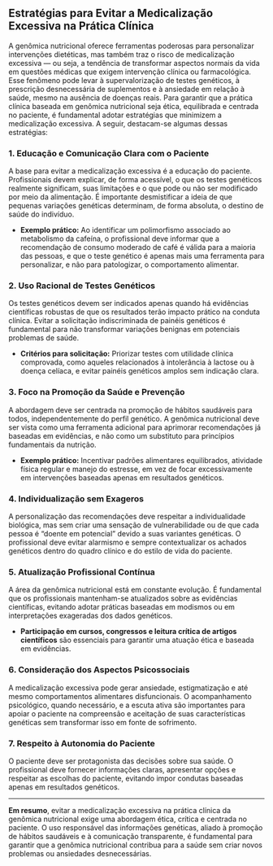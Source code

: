## Estratégias para Evitar a Medicalização Excessiva na Prática Clínica

A genômica nutricional oferece ferramentas poderosas para personalizar intervenções dietéticas, mas também traz o risco de medicalização excessiva — ou seja, a tendência de transformar aspectos normais da vida em questões médicas que exigem intervenção clínica ou farmacológica. Esse fenômeno pode levar à supervalorização de testes genéticos, à prescrição desnecessária de suplementos e à ansiedade em relação à saúde, mesmo na ausência de doenças reais. Para garantir que a prática clínica baseada em genômica nutricional seja ética, equilibrada e centrada no paciente, é fundamental adotar estratégias que minimizem a medicalização excessiva. A seguir, destacam-se algumas dessas estratégias:

### 1. Educação e Comunicação Clara com o Paciente

A base para evitar a medicalização excessiva é a educação do paciente. Profissionais devem explicar, de forma acessível, o que os testes genéticos realmente significam, suas limitações e o que pode ou não ser modificado por meio da alimentação. É importante desmistificar a ideia de que pequenas variações genéticas determinam, de forma absoluta, o destino de saúde do indivíduo.

- **Exemplo prático:** Ao identificar um polimorfismo associado ao metabolismo da cafeína, o profissional deve informar que a recomendação de consumo moderado de café é válida para a maioria das pessoas, e que o teste genético é apenas mais uma ferramenta para personalizar, e não para patologizar, o comportamento alimentar.

### 2. Uso Racional de Testes Genéticos

Os testes genéticos devem ser indicados apenas quando há evidências científicas robustas de que os resultados terão impacto prático na conduta clínica. Evitar a solicitação indiscriminada de painéis genéticos é fundamental para não transformar variações benignas em potenciais problemas de saúde.

- **Critérios para solicitação:** Priorizar testes com utilidade clínica comprovada, como aqueles relacionados à intolerância à lactose ou à doença celíaca, e evitar painéis genéticos amplos sem indicação clara.

### 3. Foco na Promoção da Saúde e Prevenção

A abordagem deve ser centrada na promoção de hábitos saudáveis para todos, independentemente do perfil genético. A genômica nutricional deve ser vista como uma ferramenta adicional para aprimorar recomendações já baseadas em evidências, e não como um substituto para princípios fundamentais da nutrição.

- **Exemplo prático:** Incentivar padrões alimentares equilibrados, atividade física regular e manejo do estresse, em vez de focar excessivamente em intervenções baseadas apenas em resultados genéticos.

### 4. Individualização sem Exageros

A personalização das recomendações deve respeitar a individualidade biológica, mas sem criar uma sensação de vulnerabilidade ou de que cada pessoa é “doente em potencial” devido a suas variantes genéticas. O profissional deve evitar alarmismo e sempre contextualizar os achados genéticos dentro do quadro clínico e do estilo de vida do paciente.

### 5. Atualização Profissional Contínua

A área da genômica nutricional está em constante evolução. É fundamental que os profissionais mantenham-se atualizados sobre as evidências científicas, evitando adotar práticas baseadas em modismos ou em interpretações exageradas dos dados genéticos.

- **Participação em cursos, congressos e leitura crítica de artigos científicos** são essenciais para garantir uma atuação ética e baseada em evidências.

### 6. Consideração dos Aspectos Psicossociais

A medicalização excessiva pode gerar ansiedade, estigmatização e até mesmo comportamentos alimentares disfuncionais. O acompanhamento psicológico, quando necessário, e a escuta ativa são importantes para apoiar o paciente na compreensão e aceitação de suas características genéticas sem transformar isso em fonte de sofrimento.

### 7. Respeito à Autonomia do Paciente

O paciente deve ser protagonista das decisões sobre sua saúde. O profissional deve fornecer informações claras, apresentar opções e respeitar as escolhas do paciente, evitando impor condutas baseadas apenas em resultados genéticos.

---

**Em resumo**, evitar a medicalização excessiva na prática clínica da genômica nutricional exige uma abordagem ética, crítica e centrada no paciente. O uso responsável das informações genéticas, aliado à promoção de hábitos saudáveis e à comunicação transparente, é fundamental para garantir que a genômica nutricional contribua para a saúde sem criar novos problemas ou ansiedades desnecessárias.